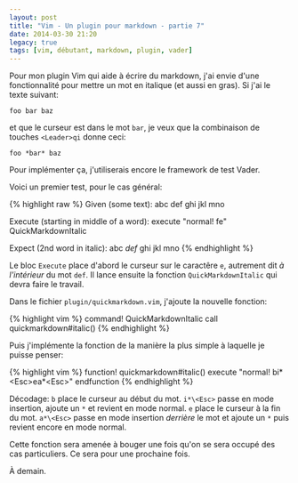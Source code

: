 ```yaml
---
layout: post
title: "Vim - Un plugin pour markdown - partie 7"
date: 2014-03-30 21:20
legacy: true
tags: [vim, débutant, markdown, plugin, vader]
---
```




Pour mon plugin Vim qui aide à écrire du markdown, j'ai envie d'une
fonctionnalité pour mettre un mot en italique (et aussi en gras).
Si j'ai le texte suivant:

    foo bar baz

et que le curseur est dans le mot `bar`, je veux que la combinaison de
touches `<Leader>qi` donne ceci:

    foo *bar* baz

Pour implémenter ça, j'utiliserais encore le framework de test Vader.

<!-- more -->

Voici un premier test, pour le cas général:

{% highlight raw %}
Given (some text):
  abc def ghi jkl mno

Execute (starting in middle of a word):
  execute "normal! fe"
  QuickMarkdownItalic

Expect (2nd word in italic):
  abc *def* ghi jkl mno
{% endhighlight %}

Le bloc `Execute` place d'abord le curseur sur le caractêre `e`,
autrement dit *à l'intérieur* du mot `def`. Il lance ensuite la fonction
`QuickMarkdownItalic` qui devra faire le travail.

Dans le fichier `plugin/quickmarkdown.vim`, j'ajoute la nouvelle
fonction:

{% highlight vim %}
command! QuickMarkdownItalic call quickmarkdown#italic()
{% endhighlight %}

Puis j'implémente la fonction de la manière la plus simple à laquelle
je puisse penser:

{% highlight vim %}
function! quickmarkdown#italic()
  execute "normal! bi*\<Esc>ea*\<Esc>"
endfunction
{% endhighlight %}

Décodage: `b` place le curseur au début du mot. `i*\<Esc>` passe en
mode insertion, ajoute un `*` et revient en mode normal. `e` place le
curseur à la fin du mot. `a*\<Esc>` passe en mode insertion *derrière*
le mot et ajoute un `*` puis revient encore en mode normal.

Cette fonction sera amenée à bouger une fois qu'on se sera occupé des
cas particuliers. Ce sera pour une prochaine fois.



À demain.


